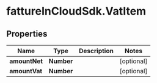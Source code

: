 # fattureInCloudSdk.VatItem

## Properties

Name | Type | Description | Notes
------------ | ------------- | ------------- | -------------
**amountNet** | **Number** |  | [optional] 
**amountVat** | **Number** |  | [optional] 


